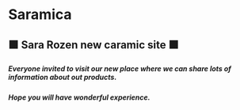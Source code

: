 # Saramica

## 🟧 Sara Rozen new caramic site 🟧
##### Everyone invited to visit our new place where we can share lots of information about out products.
##### Hope you will have wonderful experience.
